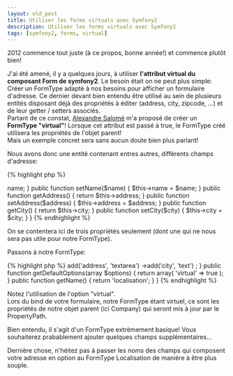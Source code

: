 ```yaml
---
layout: old_post
title: Utiliser les forms virtuals avec Symfony2
description: Utiliser les forms virtuals avec Symfony2
tags: [symfony2, forms, virtual]
---
```


<p>2012 commence tout juste (à ce propos, bonne année!) et commence plutôt bien!</p>

<p>J'ai été amené, il y a quelques jours, à utiliser <b>l'attribut virtual du composant Form de symfony2</b>. Le besoin était on ne peut plus simple: Créer un FormType adapté à nos besoins pour afficher un formulaire d'adresse. Ce dernier devant bien entendu être utilisé au sein de plusieurs entités disposant déjà des propriétés à éditer (address, city, zipcode, ...) et de leur getter / setters associés.<br />
Partant de ce constat, <a href="http://alexandre-salome.fr/" alt="Site web d'Alexandre Salome">Alexandre Salomé</a> m'a proposé de créer un <b>FormType "virtual"</b>! Lorsque cet attribut est passé à true, le FormType créé utilisera les propriétés de l'objet parent!<br />
Mais un exemple concret sera sans aucun doute bien plus parlant!</p>

<p>Nous avons donc une entité contenant entres autres, différents champs d'adresse:</p>

{% highlight php %}
<?php

namespace ...;

class Company
{
    private $name;
    private $address;
    private $city;

    public function getName()
    {
        return $this->name;
    }
    public function setName($name)
    {
        $this->name = $name;
    }

    public function getAddress()
    {
        return $this->address;
    }
    public function setAddress($address)
    {
        $this->address = $address;
    }

    public function getCity()
    {
        return $this->city;
    }
    public function setCity($city)
    {
        $this->city = $city;
    }
}
{% endhighlight %}

<p>On se contentera ici de trois propriétés seulement (dont une qui ne nous sera pas utile pour notre FormType).</p>

<p>Passons à notre FormType:</p>

{% highlight php %}
<?php

namespace ...;

use Symfony\Component\Form\AbstractType;
use Symfony\Component\Form\FormBuilder;

class LocalisationType extends AbstractType
{
    public function buildForm(FormBuilder $builder, array $options)
    {
        $builder
            ->add('address', 'textarea')
            ->add('city', 'text')
        ;
    }

    public function getDefaultOptions(array $options)
    {
        return array(
            'virtual' => true
        );
    }

    public function getName()
    {
        return 'localisation';
    }
}
{% endhighlight %}

<p>Notez l'utilisation de l'option "virtual".<br />
Lors du bind de votre formulaire, notre FormType étant virtuel, ce sont les propriétés de notre objet parent (ici Company) qui seront mis à jour par le PropertyPath.</p>

<p>Bien entendu, il s'agit d'un FormType extrèmement basique! Vous souhaiterez prabablement ajouter quelques champs supplémentaires...</p>

<p>Dernière chose, n'héitez pas à passer les noms des champs qui composent votre adresse en option au FormType Localisation de manière à être plus souple.</p>
